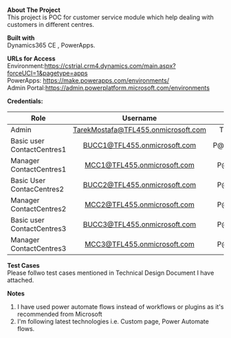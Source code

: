 **About The Project**<br />
This project is POC for customer service module which help dealing with customers in different centres.<br />

**Built with**<br />
Dynamics365 CE , PowerApps.<br />

**URLs for Access**<br />
Environment:https://cstrial.crm4.dynamics.com/main.aspx?forceUCI=1&pagetype=apps <br />
PowerApps: https://make.powerapps.com/environments/ <br />
Admin Portal:https://admin.powerplatform.microsoft.com/environments <br />

**Credentials:**<br />

| Role        | Username           | Password  |
| ------------- |:-------------:| -----:|
| Admin      | TarekMostafa@TFL455.onmicrosoft.com | TFLP@ssW0rd |
|Basic user ContactCentres1 |    BUCC1@TFL455.onmicrosoft.com      |P@ssW0rddCC1|
|Manager ContactCentres1    |    MCC1@TFL455.onmicrosoft.com       |P@ssW0rdCC1|
|Basic User ContacCentres2  |    BUCC2@TFL455.onmicrosoft.com      |P@ssW0rdCC2|
|Manager ContactCentres2    |    MCC2@TFL455.onmicrosoft.com       |P@ssW0rdCC2|
|Basic user ContactCentres3 |     BUCC3@TFL455.onmicrosoft.com     |P@ssW0rdCC3|
|Manager ContactCentres3    |    MCC3@TFL455.onmicrosoft.com       |P@ssW0rdCC3|


**Test Cases**<br />
Please follwo test cases mentioned in Technical Design Document I have attached.

**Notes**<br />
1. I have used power automate flows instead of workflows or plugins as it's recommended from Microsoft
2. I'm following latest technologies i.e. Custom page, Power Automate flows.

                

